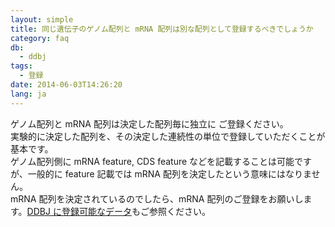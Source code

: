 ```yaml
---
layout: simple
title: 同じ遺伝子のゲノム配列と mRNA 配列は別な配列として登録するべきでしょうか
category: faq
db:
  - ddbj
tags: 
  - 登録
date: 2014-06-03T14:26:20
lang: ja
---
```


ゲノム配列と mRNA 配列は決定した配列毎に独立に ご登録ください。    
実験的に決定した配列を、その決定した連続性の単位で登録していただくことが基本です。    
ゲノム配列側に mRNA feature, CDS feature などを記載することは可能ですが、一般的に feature 記載では mRNA 配列を決定したという意味にはなりません。    
mRNA 配列を決定されているのでしたら、mRNA 配列のご登録をお願いします。[DDBJ に登録可能なデータ](/insdc/data-categories.html)もご参照ください。
